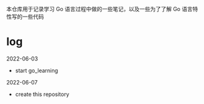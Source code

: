 本仓库用于记录学习 Go 语言过程中做的一些笔记，以及一些为了了解 Go 语言特性写的一些代码

# log
2022-06-03
* start go_learning

2022-06-07
* create this repository